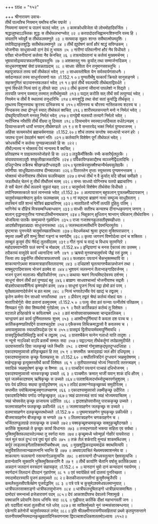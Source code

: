 +++
title = "१५२"

+++
श्रीनारायण उवाच-  
तीर्थे पाल्याँश्च नियमान् यमाँश्च वच्मि पद्मजे! ।  
नियमानां यमानां च पालनं फलदं भवेत् ॥१ ॥
कामक्रोधविजेता यो लोभमोहादिवर्जितः ।  
श्रद्धालुश्चाऽऽस्तिकः शुद्धः स तीर्थफलभाग्भवेत् ॥२ ॥
करपादोदरजिह्वामनःशिश्नानि यस्य हि ।  
संयतानि भवेयुर्वै स तीर्थफलमश्नुते ॥३ ॥
सत्यवाक् सुव्रतः शान्तः सर्वेष्वात्मोपमदृशिः ।  
तपोविद्याकृतशुद्धिः सतीर्थफलमश्नुते ॥४ ॥
तीर्थे ह्युपोषणं कार्यं क्षौरं श्राद्धं सपिण्डकम् ।  
भोजनीयाः साधुसाध्व्यो दानं देयं तु भावतः ॥५ ॥
नारीणां पतिवत्नीनां क्षौरं नैव विधीयते ।  
परीक्षा भोजनीयानां कर्तव्या नैव केनचित् ॥६ ॥
तत्रत्यदेवतानां च कर्तव्यं मुख्यमर्चनम् ।  
भूषावासोद्रव्यपात्रफलनैवेद्यवस्तुभिः ॥७ ॥
अशक्तस्तु नमः कुर्यात् तथा सम्मार्जनादिकम् ।  
साधुचरणशुश्रषां सेवां प्रसन्नताप्रदाम् ॥८ ॥
साधवः सेविता येन तनुमानसवस्तुभिः ।  
महापूजाफलं तस्य सर्वं तीर्थफलं भवेत् ॥९ ॥
साधवस्तोषिता येन सर्वस्वार्पणसाधनैः ।  
सर्वदानफलं तस्य साधुर्नारायणो यतः ॥1.152.१ ०॥
पुण्यतीर्थेषु यत्कार्यं क्रियते सानुसङ्गमे ।  
सहस्रगुणितं चाऽप्यनन्तफलकरं भवेत् ॥१ १॥
कृतं तीर्थे स्वल्पमपि तीर्थबलाद्विवर्धते ।  
पुण्यं विवर्धते नित्यं पापं तु लीयते सदा ॥१२॥
तीर्थ कृतानां जीवानां पापलेशो न विद्यते ।  
तारयति जनान् यस्मात् तस्मात् तत्तीर्थमुच्यते ॥१३॥
यद्यत् करोति सत् तीर्थे सर्वं तत्पुण्यदं भवेत् ।  
नियमेन च तीर्थे वै स्थातव्यं तनुधारिभिः ॥१४॥
मनःशुद्धिं तथा सेवां सतां कुर्याद्धि तीर्थकृत् ।  
लुब्धस्य पिशुनस्याथ क्रूरस्य दाभिकस्य च ॥१५॥
मलिनस्य च चौरस्य नास्तिकस्य शठस्य च ।  
निन्दकस्य तथा द्रोग्धुर्न स्यात् तीर्थफलं क्वचित् ॥१६॥
शारीरमलसन्त्यागे मनो न निर्मलं भवेत् ।  
दोषदृष्टिपरित्यागे मनस्तु निर्मलं भवेत् ॥१७॥
रागद्वेषौ मलरूपौ तत्त्यागे निर्मलो भवेत् ।  
नारीभिश्च नरैर्वापि तीर्थे वीक्ष्या तु दिव्यता ॥१८॥
दिव्यभावेन स्वस्याऽन्तर्दिव्यता वर्धतेऽन्वहम् ।  
दिव्यान्तःकरणे धार्यो भगवान् तीर्थमण्डले ॥१ ९॥
स वै सन्तारयेद् भक्तं निर्मलं पुण्यभाजनम् ।  
अहिंसा सत्यमस्तेयं ब्रह्मचर्यमनाग्रहः ॥1.152.२०॥
शौचं तपश्च सन्तोषः स्वाध्यायो भजनं हरेः ।  
जपश्च पूजनं देवदर्शनं श्रवणं नतिः ॥२१॥
कर्तव्यानि विशेषेण पूर्णं तीर्थफलं भवेत् ।  
क्रोधस्तीर्थे न कर्तव्यः पुण्यप्रज्वालको हि सः ॥२२।  
तीर्थेऽन्यस्य न भोक्तव्यं पेयं नान्यस्य वै क्वचित् ।  
प्रतिग्रहश्च न ग्राह्यस्तपस्तेजोहरो हि सः ॥२३॥
लड्डुकैर्मौक्तिकैः रम्यैः कसारैर्घृतपूरकैः ।  
संयावपायसाऽपूपैः शष्कुलीखाजकादिभिः ॥२४॥
पर्पिकापिण्डकाद्यैश्च व्यञ्जनैर्द्विदलादिभिः ।  
दधिदुग्धैश्च तक्रैश्च श्रीखण्डदौग्धसद्रसैः ॥२५॥
घृतशर्करसुपक्वैश्चान्यैर्भक्ष्यसुलेह्यकैः ।  
तर्पणीयाः साधुविप्रसाध्व्यश्च दीनबालकाः ॥२६॥
पितरस्तेन तृप्ताः स्युस्तस्य पुण्यमनन्तकम् ।  
भोक्तव्यं भोजनीयाश्च तीर्थस्य फलमिच्छता ॥२७॥
वन्ध्यं तीर्थं न वै कुर्यात् यदि सौख्यं समीहते ।  
जडतीर्थात् चेतनं तु तीर्थं तीर्थोत्तमं मतम् ॥२८॥
सन्तः साध्व्यो योगिनश्च यतयो ब्रह्मचारिणः ।  
ते सर्वे चेतनं तीर्थं तल्लाभे सुकृतं महत् ॥२९॥
चातुर्मास्ये विशेषेण तीर्थसेवा विधीयते ।  
तपोनियमसत्काले फलं त्वनन्तकं भवेत् ॥1.152.३० ॥
अल्पायासान् बहुफलान् पुत्रलक्ष्मीप्रदायकान् ।  
चातुर्मास्यव्रतश्रेष्ठान् कुर्वतः फलमक्षयम् ॥३ १॥
गां स्पृष्ट्वा ब्राह्मणं नत्वा सम्पूज्य साधुदैवतान् ।  
तपस्विनं यतिं शान्तं श्रोत्रियं ब्रह्मचारिणम् ॥३२॥
मातापितरौ भगिनीं तत्पतिं दुहितुः पतिम् ।  
भागिनेयं च दौहित्रं मित्रसम्बन्धिबान्धवान् ॥३३॥
साध्वीः सतीश्च कन्याश्च दीनान्धकृपणान् जनान् ।  
बालान् वृद्धानातुराँश्च गाश्चाऽतिथीननाथकान् ॥३४॥
भिक्षुकान् क्षुधितान् श्रान्तान् पथिकान् तीर्थवासिनः ।  
भोजयित्वा पातकैः सम्मुच्यन्ते गृहमेधिनः ॥३५॥
राजा गजाश्वनकुलसतीवृषमहीधराः ।  
आदर्शक्षीरवृक्षान्नप्रदाः साधुजनास्तथा ॥३६॥
जलस्थलात्मतीर्थानि देवमन्दिरमूर्तयः ।  
दृष्टमात्राः पुनन्त्येते चातुर्मास्यव्रतस्थिताः ॥३७॥
वेदधर्मकथां श्रुत्वा दृष्ट्वा मुक्तिपरान्नरान् ।  
स्मृत्वा लक्ष्मीं हरिं शम्भुं शिवां गङ्गां च स्वर्णदीम् ॥३८॥
कृत्वा जागरणं विष्णोर्दत्वा दानं च शक्तितः ।  
ताम्बूलं कुसुमं दीपं नैवेद्यं तुलसीदलम् ॥३९॥
गीतं नृत्यं च वाद्यं च विधाय सुरमन्दिरे ।  
महोदयमवाप्नोति फलं स्वर्ग्यं च मोक्षदम् ॥1.152.४०॥
इन्द्रियाणां च मनस ऐकाग्र्यं तप उत्तमम् ।  
तदैकाग्र्यं वासुदेवे कार्यं ध्यानादिना जनैः ॥४१ ॥
ऋषयो मुनयश्चातुर्मास्ये जैह्वं रसं द्रुतम् ।  
जित्वा तपः प्रकुर्वन्ति तीर्थयात्राफलाप्तये ॥४२॥
फलाहारः पयःपानं चैकभुक्तमथापि वा ।  
शाकत्यागोऽथवा शाकमात्राहारस्तिलादनम् ॥४३ ॥
दधिप्राशो घृतत्यागश्चैकान्नभोजनं तथा ।  
माषमुद्गादिमात्रस्य भोजनं व्रतमेव वा ॥४४॥
भूशयनं जलस्नानं तैलाभ्यङ्गादिवर्जनम् ।  
भजनं पूजनं मालाजपः श्रीहरिकीर्तनम् ॥४५॥
कथायाः श्रवणं नित्यमिष्टदेवस्य दर्शनम् ।  
साधूनां सेवनं तीर्थे व्रतं पुण्यप्रदं बहु ॥४६॥
ब्राह्मणः साधवश्चार्च्या भोजनीयाश्च सद्रसैः ।  
षोडशोपचारवर्यैर्नित्यं कृष्णार्हणं व्रतम् ॥४७॥
साधूनां पूजनं नित्यं यद्वा होमो व्रतं परम् ।  
घृतैक्षवलवणादेर्वर्जनं च व्रत मतम् ॥४८ ॥
नित्यं भगवतेऽर्प्यैव पेयं खाद्यं च तद्व्रतम् ।  
कृतेन कर्मणा येन साधवो भगवाँस्तथा ॥४९ ॥
प्रीयेरन् तद्व्रतं श्रेष्ठं कर्तव्यं मोक्षदं यतः ।  
मातापित्रोर्गुरोः सेवा व्रतानां व्रतमुत्तमम् ॥1.152.५ ० ॥
पत्युः सेवा व्रतं पत्न्याः पत्नीतोषं पतिव्रतम् ।  
शिष्यव्रतं गुरोः सेवा शिष्यतोषो गुरोर्व्रतम् ॥५ १ ॥
रैवते कार्तिकव्रतं कर्तव्यं तु विशेषतः ।  
वटताले हरिहरक्षेत्रे च कपिलाश्रमे ॥५२ ॥
व्रतं मासोपवासाख्यमथवा चान्द्रकालिकम् ।  
चान्द्रायणं व्रतं कार्य पूर्णिमातस्तपः शुभम् ॥५३ ॥
आश्वीनपूर्णिमायां वै कवला दश पञ्च च ।  
कार्तिककृष्णप्रतिपद्दिने ग्रासाश्चतुर्दश ॥५४॥
एकैकस्य तिथिक्रमाद्ध्रासो वै कवलस्य च ।  
अमायामुपवासः स्यात्प्रतिपद्येक एव च ॥५५॥
ग्रासद्वयं द्वितीयायामेवमापूर्णिमावधि ।  
ग्रासवृद्धिर्यथातिथिवृद्धि कार्यं च तद्व्रतम् ॥५६ ॥
ग्रासश्चैकेन यत्नेन गलाधो याति तादृशः ।  
न न्यूनो नाऽधिको वाऽपि व्रतार्थे सम्मतः सदा ॥५७॥
यद्वाऽन्यत् तीर्थकर्तॄणां तपोव्रतमुदीर्यते ।  
उदयास्तावधि दिवा जलकृच्छ्रं जले स्थितिः ॥५८ ॥
दशम्यां गोमूत्रशकृद्घृतदुग्धदधिग्रहः ।  
एकादश्यामुपवासो हरिकृच्छ्रव्रतं हि तत् ॥५ ९ ॥
सप्तमीतः क्रमाद्ग्राह्यं जलं क्षीरं दधिघृतम् ।  
एकादश्यामुपवासः कृच्छ्रः पैतामहस्तु सः ॥1.152.६० ॥
षष्ठीतस्त्रिदिनं दुग्धपानं त्र्यहमुपोषणम् ।  
माहेन्द्रकृच्छ्र इत्युक्तस्तीर्थे कार्यो विशेषतः ॥६ १ ॥
तृतीयातस्त्र्यहं भोज्यं निवारादि ततस्त्र्यहम् ।  
यवादिकं त्र्यहमुपोषणं कृच्छ्रः स वैष्णवः ॥६ २॥
पञ्चदिनं पयःपानं पञ्चाहं दधिभोजनम् ।  
एकादश्यामुपवासो भास्करकृच्छ्र उच्यते ॥६ ३ ॥
पञ्चमीतः क्रमात् भाजीं यवान् शाकं दधि क्षीरम् ।  
घृतं जलमेकादश्याम् ऋषिकृच्छ्रः स उच्यते ॥६४॥
पलाशबिल्वदर्भाब्जोदुम्बरपर्णसुशृतम् ।  
पयः पेयं प्रतिपदः षष्ठ्या कुर्यादुपोषणम् ॥६५॥
तदिदं व्रतमाग्नेयकृच्छ्राख्यं समुदीरितम् ।  
सप्तमीतः पयोबिल्वाम्बुजमृणालभक्षणम् ॥६६ ॥
एकादश्यामुपवासो लक्ष्मीकृच्छ्र उदीरितः ।  
एकादशदिनेष्वेव पर्णादः पर्णकृच्छ्रकृत् ॥६७॥
त्र्यहं प्रातस्त्र्यहं सायं त्र्यहं भोज्यमयाचितम् ।  
त्र्यहं चोपवसेत् कृच्छ्रः प्राजापत्य उदीरितः ॥६८ ॥
द्वादशाहोपवासैस्तु पाराककृच्छ्र उच्यते ।  
फलमात्रग्रहणेन फलकृच्छ्रः प्रकीर्त्यते ॥६९ ॥
जलमात्रग्रहणेन जलकृच्छ्रः स उच्यते ।  
दलमात्रग्रहणेन दलकृच्छ्रस्तथोच्यते ॥1.152.७ ० ॥
पुष्पमात्रग्रहणेन पुष्पकृच्छ्रः प्रकीर्त्यते ।  
बीजमात्रग्रहणेन बीजकृच्छ्रः स भण्यते ॥७ १ ॥
तिलमात्रग्रहणेन चणकग्रहणेन च ।  
भर्जिततण्डुलग्राहे तत्तत्कृच्छ्रः स उच्यते ॥७२॥
पक्वकृच्छ्रश्चामकृच्छ्रः सक्तुकृच्छ्रौदनव्रते ।  
कार्तिके शुक्लपक्षे ते कृच्छ्राः कार्या विधानतः ॥७३ ॥
तत्तद्भगवतो भक्त्या सहिता एव सर्वथा ।  
भुक्तिमुक्तिफलदास्तेऽन्यथा तु स्वर्गदा मताः ॥७४॥
कृच्छ्रमध्ये भवेन्मूर्छा गोक्षीरं पाययेत्तदा ।  
जलं मूलं फलं दुग्धं पत्रं पुष्पं घृतं दधि ॥७५ ॥
तक्रं तैलं शर्करादि मुन्यन्नं शाकमब्धिजम् ।  
कर्पूरं त्वङ्लवङ्गैलातिक्तमरीचमौषधम् ॥७६ ॥
मुखशुद्धिकरद्रव्यमार्द्रकं क्वाथमित्यपि ।  
चतुर्विशतितत्त्वान्यव्रतघ्नानि भवन्ति हि ॥७७ ॥
अथवाऽयाचितं भैक्ष्यमपक्वाशनमेव वा ।  
शाकत्यागः फलत्यागो रसत्यागोऽन्नसुत्यजिः ॥७८ ॥
क्षारत्यागो दौग्धवस्तुत्याग ऐक्षवसुत्यजिः ।  
व्रतान्येतानि सूक्तानि भुक्तिमुक्तिकराणि वै ॥७ ९ ॥
तीर्थे कार्याणि चैतानि वर्षासु कार्तिकेऽथवा ।  
अन्नदानं जलदानं वस्त्रदानं सहायकृत् ॥1.152.८ ० ॥
यानदानं भुवो दानं कन्यादानं गवार्पणम् ।  
स्वर्णदानं तिलदानं दीपदानं गृहार्पणम् ॥८ १ ॥
एवं स्वापेक्षितं सर्वं दातव्यं पुनरिच्छता ।  
रमादामोदरस्यापि पूजनं व्रतमुच्यते ॥८ २॥
केतकीजात्यगस्तीनां कुसुमैरम्बुजैरपि ।  
कमलैस्तुलसीपत्रैर्लक्षेण पूजयेद्धरिम् ॥८ ३ ॥
पत्रे पत्रे च कुसुमेऽश्वमेधफलमाप्नुयात् ।  
धात्रीफलरसाक्ताङ्गो धात्रीफलसुभोजनः ॥८४ ॥
धात्रीफलभूषिताङ्गो धात्रीछायासमाश्रितः ।  
दामोदरं समभ्यर्च्य व्रजेन्नारायणं पदम् ॥८५॥
देयं आकाशदीपश्च देवालये निशामुखे ।  
पक्वान्नानि प्रदेयानि देवाय धनिभिः सदा ॥८६ ॥
गृह्णीयात् कार्तिके दीक्षां महाभागवतीं जनः ।  
हरेः पदार्पितां मालां तुलसीजां गले धरेत् ॥८७॥
सा व्यक्तिर्मुच्यते नूनं जन्मसंसारबन्धनात् ।  
एकेनापि व्रतेनोर्जे चातुर्मास्यफलं लभेत् ॥८८॥
इति श्रीलक्ष्मीनारायणीयसहितायां प्रथमे कृतयुगसन्ताने पालनीययमनियमदानकृच्छ्रव्रतादिनिरूपणनामा द्विपञ्चाशदधिकशततमोऽध्यायः ॥१५२॥
    
